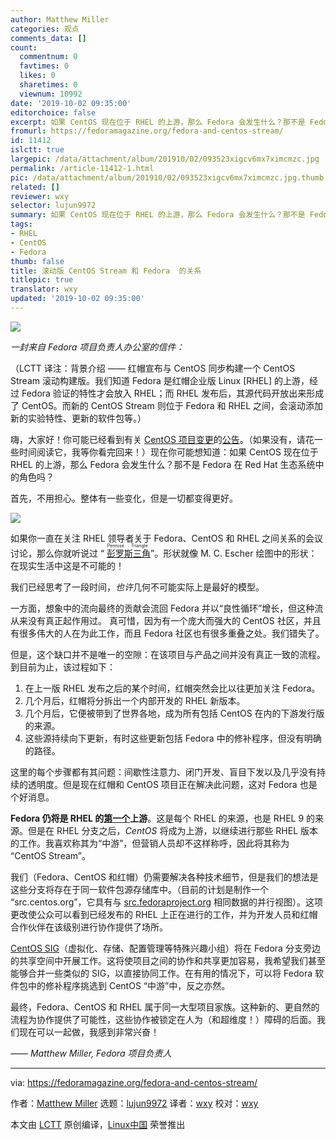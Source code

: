 ```yaml
---
author: Matthew Miller
categories: 观点
comments_data: []
count:
  commentnum: 0
  favtimes: 0
  likes: 0
  sharetimes: 0
  viewnum: 10992
date: '2019-10-02 09:35:00'
editorchoice: false
excerpt: 如果 CentOS 现在位于 RHEL 的上游，那么 Fedora 会发生什么？那不是 Fedora 在 Red Hat 生态系统中的角色吗？
fromurl: https://fedoramagazine.org/fedora-and-centos-stream/
id: 11412
islctt: true
largepic: /data/attachment/album/201910/02/093523xigcv6mx7ximcmzc.jpg
permalink: /article-11412-1.html
pic: /data/attachment/album/201910/02/093523xigcv6mx7ximcmzc.jpg.thumb.jpg
related: []
reviewer: wxy
selector: lujun9972
summary: 如果 CentOS 现在位于 RHEL 的上游，那么 Fedora 会发生什么？那不是 Fedora 在 Red Hat 生态系统中的角色吗？
tags:
- RHEL
- CentOS
- Fedora
thumb: false
title: 滚动版 CentOS Stream 和 Fedora  的关系
titlepic: true
translator: wxy
updated: '2019-10-02 09:35:00'
---
```


![](/data/attachment/album/201910/02/093523xigcv6mx7ximcmzc.jpg)


*一封来自 Fedora 项目负责人办公室的信件：*


（LCTT 译注：背景介绍 —— 红帽宣布与 CentOS 同步构建一个 CentOS Stream 滚动构建版。我们知道 Fedora 是红帽企业版 Linux [RHEL] 的上游，经过 Fedora 验证的特性才会放入 RHEL；而 RHEL 发布后，其源代码开放出来形成了 CentOS。而新的 CentOS Stream 则位于 Fedora 和 RHEL 之间，会滚动添加新的实验特性、更新的软件包等。）


嗨，大家好！你可能已经看到有关 [CentOS 项目变更](https://wiki.centos.org/Manuals/ReleaseNotes/CentOSStream)的[公告](http://redhat.com/en/blog/transforming-development-experience-within-centos)。（如果没有，请花一些时间阅读它，我等你看完回来！）现在你可能想知道：如果 CentOS 现在位于 RHEL 的上游，那么 Fedora 会发生什么？那不是 Fedora 在 Red Hat 生态系统中的角色吗？


首先，不用担心。整体有一些变化，但是一切都变得更好。


![](/data/attachment/album/201910/02/093405qx085a0pu535dui5.jpg)


如果你一直在关注 RHEL 领导者关于 Fedora、CentOS 和 RHEL 之间关系的会议讨论，那么你就听说过 “<ruby> <a href="https://www.youtube.com/watch?v=1JmgOkEznjw">  彭罗斯三角 </a> <rt>  Penrose Triangle </rt></ruby>”。形状就像 M. C. Escher 绘图中的形状：在现实生活中这是不可能的！


我们已经思考了一段时间，*也许*几何不可能实际上是最好的模型。


一方面，想象中的流向最终的贡献会流回 Fedora 并以“良性循环”增长，但这种流从来没有真正起作用过。 真可惜，因为有一个庞大而强大的 CentOS 社区，并且有很多伟大的人在为此工作，而且 Fedora 社区也有很多重叠之处。我们错失了。


但是，这个缺口并不是唯一的空隙：在该项目与产品之间并没有真正一致的流程。到目前为止，该过程如下：


1. 在上一版 RHEL 发布之后的某个时间，红帽突然会比以往更加关注 Fedora。
2. 几个月后，红帽将分拆出一个内部开发的 RHEL 新版本。
3. 几个月后，它便被带到了世界各地，成为所有包括 CentOS 在内的下游发行版的来源。
4. 这些源持续向下更新，有时这些更新包括 Fedora 中的修补程序，但没有明确的路径。


这里的每个步骤都有其问题：间歇性注意力、闭门开发、盲目下发以及几乎没有持续的透明度。但是现在红帽和 CentOS 项目正在解决此问题，这对 Fedora 也是个好消息。


**Fedora 仍将是 RHEL 的[第一个](https://docs.fedoraproject.org/en-US/project/#_first)上游**。这是每个 RHEL 的来源，也是 RHEL 9 的来源。但是在 RHEL 分支之后，*CentOS* 将成为上游，以继续进行那些 RHEL 版本的工作。我喜欢称其为“中游”，但营销人员却不这样称呼，因此将其称为 “CentOS Stream”。


我们（Fedora、CentOS 和红帽）仍需要解决各种技术细节，但是我们的想法是这些分支将存在于同一软件包源存储库中。（目前的计划是制作一个 “src.centos.org”，它具有与 [src.fedoraproject.org](https://src.fedoraproject.org/) 相同数据的并行视图）。这项更改使公众可以看到已经发布的 RHEL 上正在进行的工作，并为开发人员和红帽合作伙伴在该级别进行协作提供了场所。


[CentOS SIG](https://wiki.centos.org/SpecialInterestGroup)（虚拟化、存储、配置管理等特殊兴趣小组）将在 Fedora 分支旁边的共享空间中开展工作。这将使项目之间的协作和共享更加容易，我希望我们甚至能够合并一些类似的 SIG，以直接协同工作。在有用的情况下，可以将 Fedora 软件包中的修补程序挑选到 CentOS “中游”中，反之亦然。


最终，Fedora、CentOS 和 RHEL 属于同一大型项目家族。这种新的、更自然的流程为协作提供了可能性，这些协作被锁定在人为（和超维度！）障碍的后面。我们现在可以一起做，我感到非常兴奋！


*—— Matthew Miller, Fedora 项目负责人*




---


via: <https://fedoramagazine.org/fedora-and-centos-stream/>


作者：[Matthew Miller](https://fedoramagazine.org/author/mattdm/) 选题：[lujun9972](https://github.com/lujun9972) 译者：[wxy](https://github.com/wxy) 校对：[wxy](https://github.com/wxy)


本文由 [LCTT](https://github.com/LCTT/TranslateProject) 原创编译，[Linux中国](https://linux.cn/) 荣誉推出